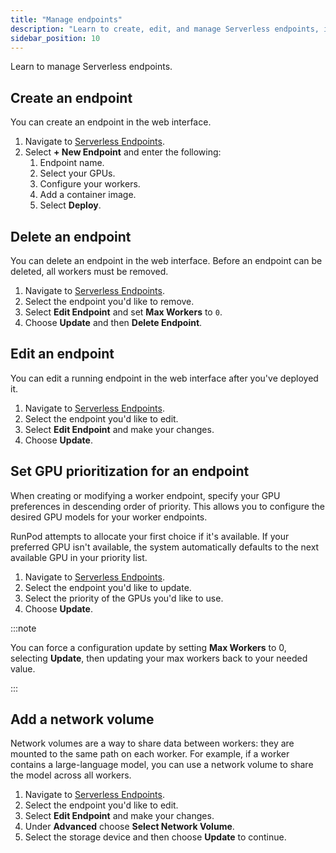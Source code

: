 ```yaml
---
title: "Manage endpoints"
description: "Learn to create, edit, and manage Serverless endpoints, including adding network volumes and setting GPU prioritization, with step-by-step guides and tutorials."
sidebar_position: 10
---
```


Learn to manage Serverless endpoints.

## Create an endpoint

You can create an endpoint in the web interface.

1. Navigate to [Serverless Endpoints](https://www.runpod.io/console/serverless).
2. Select **+ New Endpoint** and enter the following:
   1. Endpoint name.
   2. Select your GPUs.
   3. Configure your workers.
   4. Add a container image.
   5. Select **Deploy**.

## Delete an endpoint

You can delete an endpoint in the web interface.
Before an endpoint can be deleted, all workers must be removed.

1. Navigate to [Serverless Endpoints](https://www.runpod.io/console/serverless).
2. Select the endpoint you'd like to remove.
3. Select **Edit Endpoint** and set **Max Workers** to `0`.
4. Choose **Update** and then **Delete Endpoint**.

## Edit an endpoint

You can edit a running endpoint in the web interface after you've deployed it.

1. Navigate to [Serverless Endpoints](https://www.runpod.io/console/serverless).
2. Select the endpoint you'd like to edit.
3. Select **Edit Endpoint** and make your changes.
4. Choose **Update**.

## Set GPU prioritization for an endpoint

When creating or modifying a worker endpoint, specify your GPU preferences in descending order of priority.
This allows you to configure the desired GPU models for your worker endpoints.

RunPod attempts to allocate your first choice if it's available.
If your preferred GPU isn't available, the system automatically defaults to the next available GPU in your priority list.

1. Navigate to [Serverless Endpoints](https://www.runpod.io/console/serverless).
2. Select the endpoint you'd like to update.
3. Select the priority of the GPUs you'd like to use.
4. Choose **Update**.

:::note

You can force a configuration update by setting **Max Workers** to 0, selecting **Update**, then updating your max workers back to your needed value.

:::

## Add a network volume

Network volumes are a way to share data between workers: they are mounted to the same path on each worker.
For example, if a worker contains a large-language model, you can use a network volume to share the model across all workers.

1. Navigate to [Serverless Endpoints](https://www.runpod.io/console/serverless).
2. Select the endpoint you'd like to edit.
3. Select **Edit Endpoint** and make your changes.
4. Under **Advanced** choose **Select Network Volume**.
5. Select the storage device and then choose **Update** to continue.
